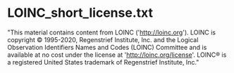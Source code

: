 # LOINC_short_license.txt

"This material contains content from LOINC ('http://loinc.org'). LOINC is copyright © 1995-2020, Regenstrief Institute, Inc. and the Logical Observation Identifiers Names and Codes (LOINC) Committee and is available at no cost under the license at 'http://loinc.org/license'. LOINC® is a registered United States trademark of Regenstrief Institute, Inc."
